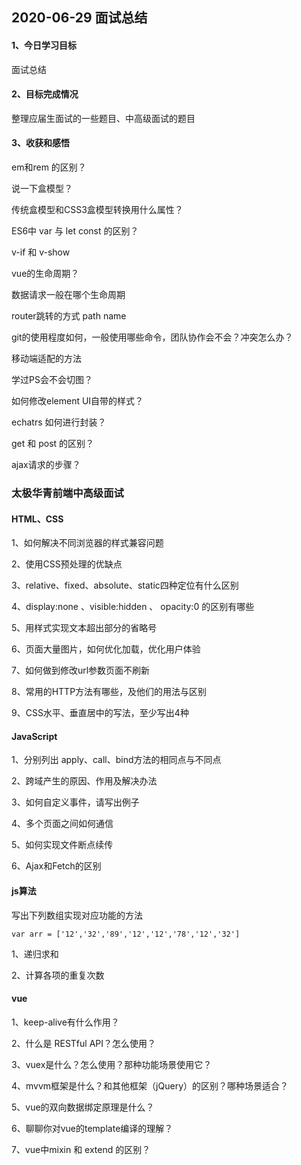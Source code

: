 ## 2020-06-29 面试总结

#### 1、今日学习目标

面试总结

#### 2、目标完成情况

整理应届生面试的一些题目、中高级面试的题目

#### 3、收获和感悟

em和rem 的区别？

说一下盒模型？

传统盒模型和CSS3盒模型转换用什么属性？

ES6中 var 与 let const 的区别？

v-if  和 v-show 

vue的生命周期？

数据请求一般在哪个生命周期

router跳转的方式  path  name

git的使用程度如何，一般使用哪些命令，团队协作会不会？冲突怎么办？

移动端适配的方法

学过PS会不会切图？

如何修改element UI自带的样式？ 

echatrs 如何进行封装？

get 和 post 的区别？

ajax请求的步骤？





### 太极华青前端中高级面试

#### HTML、CSS

1、如何解决不同浏览器的样式兼容问题

2、使用CSS预处理的优缺点

3、relative、fixed、absolute、static四种定位有什么区别

4、display:none 、visible:hidden 、 opacity:0 的区别有哪些

5、用样式实现文本超出部分的省略号

6、页面大量图片，如何优化加载，优化用户体验

7、如何做到修改url参数页面不刷新

8、常用的HTTP方法有哪些，及他们的用法与区别

9、CSS水平、垂直居中的写法，至少写出4种





#### JavaScript

1、分别列出 apply、call、bind方法的相同点与不同点

2、跨域产生的原因、作用及解决办法

3、如何自定义事件，请写出例子

4、多个页面之间如何通信

5、如何实现文件断点续传

6、Ajax和Fetch的区别



#### js算法

写出下列数组实现对应功能的方法

```
var arr = ['12','32','89','12','12','78','12','32']
```

1、递归求和

2、计算各项的重复次数



#### vue

1、keep-alive有什么作用？

2、什么是 RESTful API？怎么使用？

3、vuex是什么？怎么使用？那种功能场景使用它？

4、mvvm框架是什么？和其他框架（jQuery）的区别？哪种场景适合？

5、vue的双向数据绑定原理是什么？

6、聊聊你对vue的template编译的理解？

7、vue中mixin 和 extend 的区别？






